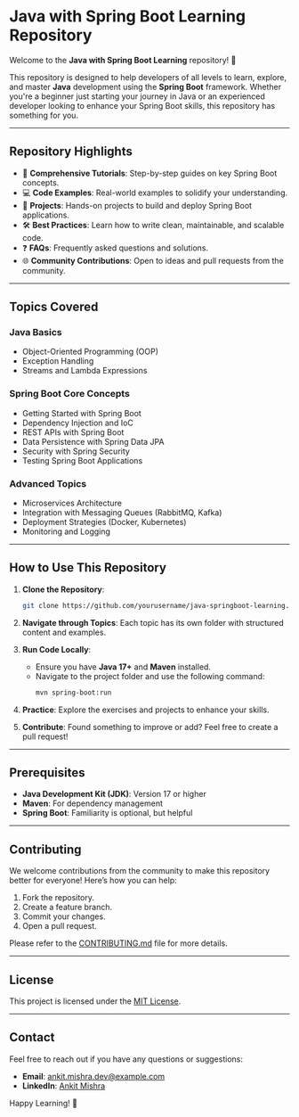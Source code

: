 # Java with Spring Boot Learning Repository

Welcome to the **Java with Spring Boot Learning** repository! 🎉

This repository is designed to help developers of all levels to learn, explore, and master **Java** development using the **Spring Boot** framework. Whether you're a beginner just starting your journey in Java or an experienced developer looking to enhance your Spring Boot skills, this repository has something for you.

---

## Repository Highlights

- 📖 **Comprehensive Tutorials**: Step-by-step guides on key Spring Boot concepts.
- 💻 **Code Examples**: Real-world examples to solidify your understanding.
- 🚀 **Projects**: Hands-on projects to build and deploy Spring Boot applications.
- 🛠️ **Best Practices**: Learn how to write clean, maintainable, and scalable code.
- ❓ **FAQs**: Frequently asked questions and solutions.
- 🌐 **Community Contributions**: Open to ideas and pull requests from the community.

---

## Topics Covered

### Java Basics
- Object-Oriented Programming (OOP)
- Exception Handling
- Streams and Lambda Expressions

### Spring Boot Core Concepts
- Getting Started with Spring Boot
- Dependency Injection and IoC
- REST APIs with Spring Boot
- Data Persistence with Spring Data JPA
- Security with Spring Security
- Testing Spring Boot Applications

### Advanced Topics
- Microservices Architecture
- Integration with Messaging Queues (RabbitMQ, Kafka)
- Deployment Strategies (Docker, Kubernetes)
- Monitoring and Logging

---

## How to Use This Repository

1. **Clone the Repository**:
   ```bash
   git clone https://github.com/yourusername/java-springboot-learning.git
   ```

2. **Navigate through Topics**: Each topic has its own folder with structured content and examples.

3. **Run Code Locally**:
   - Ensure you have **Java 17+** and **Maven** installed.
   - Navigate to the project folder and use the following command:
     ```bash
     mvn spring-boot:run
     ```

4. **Practice**: Explore the exercises and projects to enhance your skills.

5. **Contribute**: Found something to improve or add? Feel free to create a pull request!

---

## Prerequisites

- **Java Development Kit (JDK)**: Version 17 or higher
- **Maven**: For dependency management
- **Spring Boot**: Familiarity is optional, but helpful

---

## Contributing

We welcome contributions from the community to make this repository better for everyone! Here’s how you can help:

1. Fork the repository.
2. Create a feature branch.
3. Commit your changes.
4. Open a pull request.

Please refer to the [CONTRIBUTING.md](CONTRIBUTING.md) file for more details.

---

## License

This project is licensed under the [MIT License](LICENSE).

---

## Contact

Feel free to reach out if you have any questions or suggestions:
- **Email**: ankit.mishra.dev@example.com
- **LinkedIn**: [Ankit Mishra](https://linkedin.com/in/ankitmishra)

Happy Learning! 🚀
